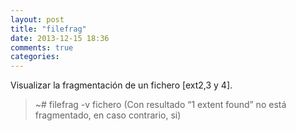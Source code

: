 ```yaml
---
layout: post
title: "filefrag"
date: 2013-12-15 18:36
comments: true
categories: 
---
```

Visualizar la fragmentación de un fichero [ext2,3 y 4].

>~# filefrag -v fichero (Con resultado “1 extent found” no está fragmentado, en caso contrario, si)

